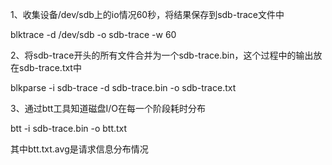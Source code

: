 1、收集设备/dev/sdb上的io情况60秒，将结果保存到sdb-trace文件中 

blktrace -d /dev/sdb -o sdb-trace -w 60 

2、将sdb-trace开头的所有文件合并为一个sdb-trace.bin，这个过程中的输出放在sdb-trace.txt中 

blkparse -i sdb-trace -d sdb-trace.bin -o sdb-trace.txt 

3、通过btt工具知道磁盘I/O在每一个阶段耗时分布 

btt -i sdb-trace.bin -o btt.txt 

其中btt.txt.avg是请求信息分布情况



